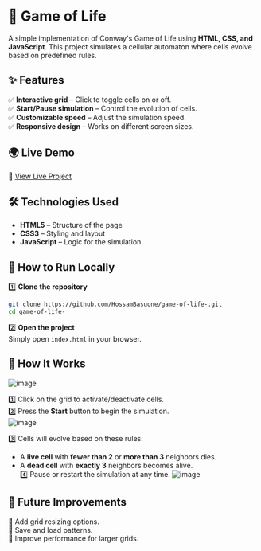 # 🧬 Game of Life  

A simple implementation of Conway's Game of Life using **HTML, CSS, and JavaScript**. This project simulates a cellular automaton where cells evolve based on predefined rules.  

## ✨ Features  

✅ **Interactive grid** – Click to toggle cells on or off.  
✅ **Start/Pause simulation** – Control the evolution of cells.  
✅ **Customizable speed** – Adjust the simulation speed.  
✅ **Responsive design** – Works on different screen sizes.  

## 🌍 Live Demo  
🚀 [View Live Project]((https://hossambasuone.github.io/game-of-life-/)) 

## 🛠 Technologies Used  

- **HTML5** – Structure of the page  
- **CSS3** – Styling and layout  
- **JavaScript** – Logic for the simulation  

## 🚀 How to Run Locally  

1️⃣ **Clone the repository**  
```bash
git clone https://github.com/HossamBasuone/game-of-life-.git
cd game-of-life-
```  

2️⃣ **Open the project**  
Simply open `index.html` in your browser.  

## 📝 How It Works  
![image](https://github.com/user-attachments/assets/65a81b28-6b5f-4bcb-b000-4c82f7e23e4a)

1️⃣ Click on the grid to activate/deactivate cells.  
2️⃣ Press the **Start** button to begin the simulation.  
![image](https://github.com/user-attachments/assets/222d6c31-c92a-436c-b6ee-6025f4d975a9)

3️⃣ Cells will evolve based on these rules:  
   - A **live cell** with **fewer than 2** or **more than 3** neighbors dies.  
   - A **dead cell** with **exactly 3** neighbors becomes alive.  
4️⃣ Pause or restart the simulation at any time.
![image](https://github.com/user-attachments/assets/6c06b008-7cc5-4221-afe3-3f3a8c1ff6ea)


## 📌 Future Improvements  

🔹 Add grid resizing options.  
🔹 Save and load patterns.  
🔹 Improve performance for larger grids.  
